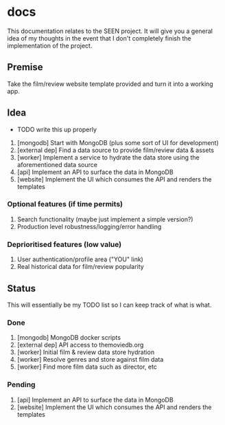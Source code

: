 # docs

This documentation relates to the SEEN project. It will give you a general idea of my thoughts in the event that I don't completely finish the implementation of the project.

## Premise

Take the film/review website template provided and turn it into a working app.

## Idea

* TODO write this up properly

1. [mongodb] Start with MongoDB (plus some sort of UI for development)
2. [external dep] Find a data source to provide film/review data & assets
3. [worker] Implement a service to hydrate the data store using the aforementioned data source
4. [api] Implement an API to surface the data in MongoDB
5. [website] Implement the UI which consumes the API and renders the templates

### Optional features (if time permits)

1. Search functionality (maybe just implement a simple version?)
2. Production level robustness/logging/error handling

### Deprioritised features (low value)

1. User authentication/profile area ("YOU" link)
2. Real historical data for film/review popularity

## Status

This will essentially be my TODO list so I can keep track of what is what.

### Done

1. [mongodb] MongoDB docker scripts
2. [external dep] API access to themoviedb.org
3. [worker] Initial film & review data store hydration
4. [worker] Resolve genres and store against film data
5. [worker] Find more film data such as director, etc

### Pending

1. [api] Implement an API to surface the data in MongoDB
2. [website] Implement the UI which consumes the API and renders the templates
